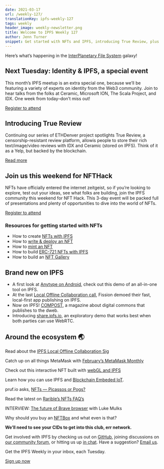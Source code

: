 ```yaml
---
date: 2021-03-17
url: /weekly-127/
translationKey: ipfs-weekly-127
tags: weekly
header_image: weekly-newsletter.png
title: Welcome to IPFS Weekly 127
author: Jenn Turner
snippet: Get started with NFTs and IPFS, introducing True Review, plus the latest in Local Offline Collaboration.
---
```


Here’s what’s happening in the [InterPlanetary File System](https://ipfs.io/) galaxy!

## Next Tuesday: Identity & IPFS, a special event
This month’s IPFS meetup is an extra special one, because we’ll be featuring a variety of experts on identity from the Web3 community. Join to hear talks from the folks at Ceramic, Microsoft ION, The Scala Project, and IDX. One week from today–don’t miss out!

[Register to attend](https://www.meetup.com/San-Francisco-IPFS/events/276123396/)

## Introducing True Review
Continuing our series of ETHDenver project spotlights True Review, a censorship-resistant review platform, allowis people to store their rich text/image/video reviews with IDX and Ceramic (stored on IPFS). Think of it as a Yelp, but backed by the blockchain. 

[Read more](https://devfolio.co/submissions/blah-7859)

## Join us this weekend for NFTHack 
NFTs have officially entered the internet zeitgeist, so if you’re looking to explore, test out your ideas, see what folks are building, join the IPFS community this weekend for NFT Hack. This 3-day event will be packed full of presentations and plenty of opportunities to dive into the world of NFTs. 

[Register to attend](https://nft.ethglobal.co/)

### Resources for getting started with NFTs
* How to create [NFTs with IPFS](https://medium.com/pinata/ipfs-nfts-and-persistent-artwork-50a129587a36)
* How to [write & deploy an NFT](https://medium.com/alchemy-api/how-to-write-deploy-an-nft-d92c8b6b777f)
* How to [mint an NFT](https://medium.com/alchemy-api/how-to-mint-an-nft-8cd51e8eb634)
* How to build [ERC-721 NFTs with IPFS](https://medium.com/pinata/how-to-build-erc-721-nfts-with-ipfs-e76a21d8f914)
* How to build an [NFT Gallery](https://medium.com/kodadot/traverse-to-the-prime-show-733d6046d3f5)

## Brand new on IPFS
* A first look at [Anytype on Android](https://www.reddit.com/r/ipfs/comments/m2qolr/heres_a_first_look_at_anytype_on_android_demo_of/), check out this demo of an all-in-one tool on IPFS.
* At the last [Local Offline Collaboration call](https://www.youtube.com/watch?v=0zUg20816hU), Fission demoed their fast, local-first app publishing on IPFS.
* Now on IPFS! [COMPOST](https://one.compost.digital/), a magazine about digital commons that publishes to the dweb.
* Introducing [share.ipfs.io](http://share.ipfs.io/), an exploratory demo that works best when both parties can use WebRTC. 

## Around the ecosystem 🌏
Read about the [IPFS Local Offline Collaboration Sig](https://news.ycombinator.com/item?id=26462597) 

Catch up on all things MetaMask with [February’s MetaMask Monthly](https://medium.com/metamask/metamask-monthly-february-2021-41ab42de69f7)

Check out this interactive NFT built with [webGL and IPFS](https://twitter.com/johnbenton/status/1370074442676776960)

Learn how you can use IPFS and [Blockchain Embeded IoT](https://medium.com/@oumi.group/ipfs-blockchain-embeded-iot-6ea33c1bb4d0). 

pruf.io asks, [NFTs — Picassos or Pogs?](https://prufio.medium.com/nfts-picassos-or-pogs-edb4b205eb78) 

Read the latest on [Rarible’s NFTs FAQ’s](https://raynel.medium.com/nfts-rarible-com-faqs-70649f47d85d)

INTERVIEW: [The future of Brave browser](https://hive.blog/crypto/@scottcbusiness/the-future-of-brave-browser-with-luke-mulks) with Luke Mulks

Why should you buy an [NFTBox](https://nftboxes.medium.com/so-what-is-nftboxes-752b31c439a6) and what even is that? 

**We’ll need to see your CIDs to get into this club, err network.**

Get involved with IPFS by checking us out on [GitHub](https://github.com/ipfs), joining discussions on [our community forum](https://discuss.ipfs.io/), or hitting us up [in chat](https://riot.im/app/#/room/#ipfs:matrix.org). Have a suggestion? [Email us](mailto:newsletter@ipfs.io).

Get the IPFS Weekly in your inbox, each Tuesday.
<p><a href="https://ipfs.us4.list-manage.com/subscribe?u=25473244c7d18b897f5a1ff6b&amp;id=cad54b2230" class="button button-primary">Sign up now</a></p>
